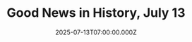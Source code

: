 ---
title: "Good News in History, July 13"
date: 2025-07-13T07:00:00.000Z
category: Human Kindness
externalLink: "https://www.goodnewsnetwork.org/good-news-on-this-day-in-history-july-13/"
image: ""
excerpt: "106 years ago today, the R34 airship made the first transatlantic crossing going from west to east, arriving in Norfolk, UK on July 13th after 75 hours of flying time. Built for World War I but failing to see any action until after it had ended at Versailles, R34, and her sister dirigible R33, served […] The post Good News…"
---